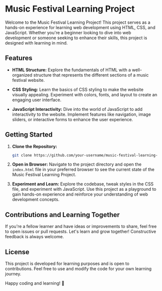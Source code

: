 # Music Festival Learning Project

Welcome to the Music Festival Learning Project! This project serves as a hands-on experience for learning web development using HTML, CSS, and JavaScript. Whether you're a beginner looking to dive into web development or someone seeking to enhance their skills, this project is designed with learning in mind.

## Features

- **HTML Structure:** Explore the fundamentals of HTML with a well-organized structure that represents the different sections of a music festival website.

- **CSS Styling:** Learn the basics of CSS styling to make the website visually appealing. Experiment with colors, fonts, and layout to create an engaging user interface.

- **JavaScript Interactivity:** Dive into the world of JavaScript to add interactivity to the website. Implement features like navigation, image sliders, or interactive forms to enhance the user experience.

## Getting Started

1. **Clone the Repository:**
   ```bash
   git clone https://github.com/your-username/music-festival-learning-project.git
   ```

2. **Open in Browser:**
   Navigate to the project directory and open the `index.html` file in your preferred browser to see the current state of the Music Festival Learning Project.

3. **Experiment and Learn:**
   Explore the codebase, tweak styles in the CSS file, and experiment with JavaScript. Use this project as a playground to gain hands-on experience and reinforce your understanding of web development concepts.

## Contributions and Learning Together

If you're a fellow learner and have ideas or improvements to share, feel free to open issues or pull requests. Let's learn and grow together! Constructive feedback is always welcome.

## License

This project is developed for learning purposes and is open to contributions. Feel free to use and modify the code for your own learning journey.

Happy coding and learning! 🚀
